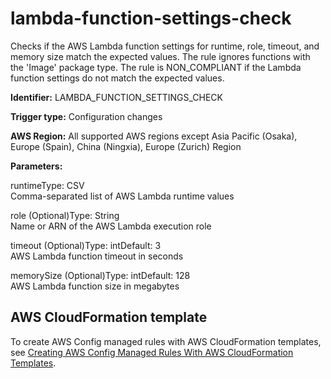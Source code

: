 # lambda\-function\-settings\-check<a name="lambda-function-settings-check"></a>

Checks if the AWS Lambda function settings for runtime, role, timeout, and memory size match the expected values\. The rule ignores functions with the 'Image' package type\. The rule is NON\_COMPLIANT if the Lambda function settings do not match the expected values\.

**Identifier:** LAMBDA\_FUNCTION\_SETTINGS\_CHECK

**Trigger type:** Configuration changes

**AWS Region:** All supported AWS regions except Asia Pacific \(Osaka\), Europe \(Spain\), China \(Ningxia\), Europe \(Zurich\) Region

**Parameters:**

runtimeType: CSV  
Comma\-separated list of AWS Lambda runtime values

role \(Optional\)Type: String  
Name or ARN of the AWS Lambda execution role

timeout \(Optional\)Type: intDefault: 3  
AWS Lambda function timeout in seconds

memorySize \(Optional\)Type: intDefault: 128  
AWS Lambda function size in megabytes

## AWS CloudFormation template<a name="w2aac12c31c27b9d367c15"></a>

To create AWS Config managed rules with AWS CloudFormation templates, see [Creating AWS Config Managed Rules With AWS CloudFormation Templates](aws-config-managed-rules-cloudformation-templates.md)\.